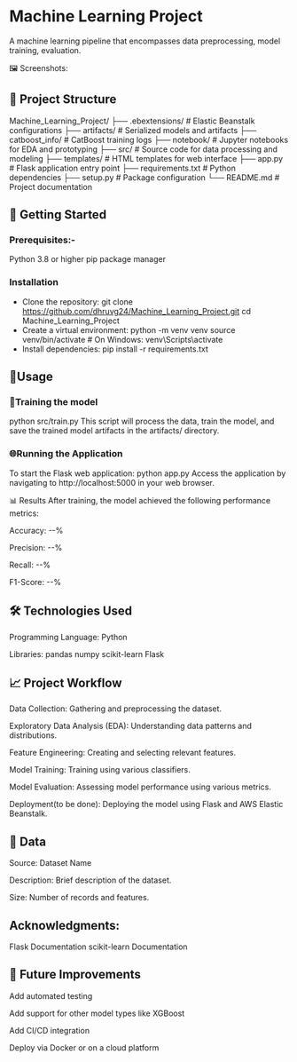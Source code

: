 # Machine Learning Project
A machine learning pipeline that encompasses data preprocessing, model training, evaluation.

🖼️ Screenshots:




## 📂 Project Structure
Machine_Learning_Project/
├── .ebextensions/           # Elastic Beanstalk configurations
├── artifacts/               # Serialized models and artifacts
├── catboost_info/           # CatBoost training logs
├── notebook/                # Jupyter notebooks for EDA and prototyping
├── src/                     # Source code for data processing and modeling
├── templates/               # HTML templates for web interface
├── app.py                   # Flask application entry point
├── requirements.txt         # Python dependencies
├── setup.py                 # Package configuration
└── README.md                # Project documentation


## 🚀 Getting Started
### Prerequisites:-
Python 3.8 or higher
pip package manager

### Installation
- Clone the repository:
git clone https://github.com/dhruvg24/Machine_Learning_Project.git
cd Machine_Learning_Project
- Create a virtual environment:
python -m venv venv
source venv/bin/activate  # On Windows: venv\Scripts\activate
- Install dependencies:
pip install -r requirements.txt

## 🧪Usage
### 🔁Training the model
python src/train.py
This script will process the data, train the model, and save the trained model artifacts in the artifacts/ directory.

### 🌐Running the Application
To start the Flask web application:
python app.py
Access the application by navigating to http://localhost:5000 in your web browser.

📊 Results
After training, the model achieved the following performance metrics:

Accuracy: --%

Precision: --%

Recall: --%

F1-Score: --%


## 🛠️ Technologies Used
Programming Language: Python

Libraries:
pandas
numpy
scikit-learn
Flask

## 📈 Project Workflow
Data Collection: Gathering and preprocessing the dataset.

Exploratory Data Analysis (EDA): Understanding data patterns and distributions.

Feature Engineering: Creating and selecting relevant features.

Model Training: Training using various classifiers.

Model Evaluation: Assessing model performance using various metrics.

Deployment(to be done): Deploying the model using Flask and AWS Elastic Beanstalk.



## 📁 Data
Source: Dataset Name

Description: Brief description of the dataset.

Size: Number of records and features.


## Acknowledgments:
Flask Documentation
scikit-learn Documentation

## 🧠 Future Improvements
Add automated testing

Add support for other model types like XGBoost

Add CI/CD integration

Deploy via Docker or on a cloud platform







